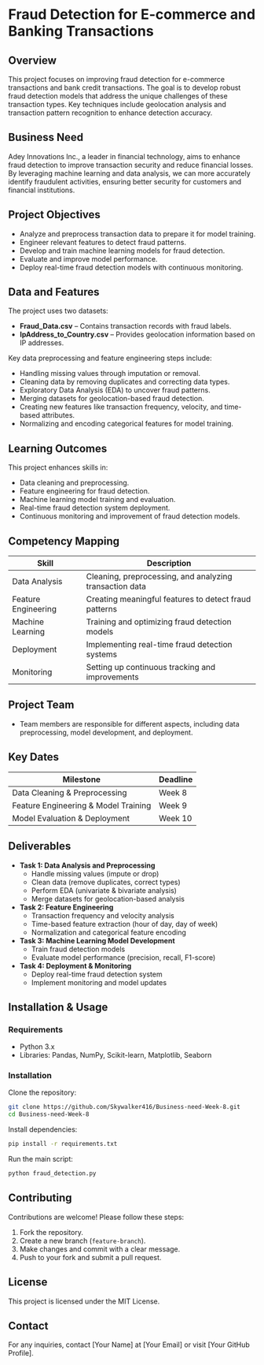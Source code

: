 # Fraud Detection for E-commerce and Banking Transactions

## Overview
This project focuses on improving fraud detection for e-commerce transactions and bank credit transactions. The goal is to develop robust fraud detection models that address the unique challenges of these transaction types. Key techniques include geolocation analysis and transaction pattern recognition to enhance detection accuracy.

## Business Need
Adey Innovations Inc., a leader in financial technology, aims to enhance fraud detection to improve transaction security and reduce financial losses. By leveraging machine learning and data analysis, we can more accurately identify fraudulent activities, ensuring better security for customers and financial institutions.

## Project Objectives
- Analyze and preprocess transaction data to prepare it for model training.
- Engineer relevant features to detect fraud patterns.
- Develop and train machine learning models for fraud detection.
- Evaluate and improve model performance.
- Deploy real-time fraud detection models with continuous monitoring.

## Data and Features
The project uses two datasets:
- **Fraud_Data.csv** – Contains transaction records with fraud labels.
- **IpAddress_to_Country.csv** – Provides geolocation information based on IP addresses.

Key data preprocessing and feature engineering steps include:
- Handling missing values through imputation or removal.
- Cleaning data by removing duplicates and correcting data types.
- Exploratory Data Analysis (EDA) to uncover fraud patterns.
- Merging datasets for geolocation-based fraud detection.
- Creating new features like transaction frequency, velocity, and time-based attributes.
- Normalizing and encoding categorical features for model training.

## Learning Outcomes
This project enhances skills in:
- Data cleaning and preprocessing.
- Feature engineering for fraud detection.
- Machine learning model training and evaluation.
- Real-time fraud detection system deployment.
- Continuous monitoring and improvement of fraud detection models.

## Competency Mapping
| Skill                | Description |
|----------------------|--------------------------------|
| Data Analysis       | Cleaning, preprocessing, and analyzing transaction data |
| Feature Engineering | Creating meaningful features to detect fraud patterns |
| Machine Learning   | Training and optimizing fraud detection models |
| Deployment         | Implementing real-time fraud detection systems |
| Monitoring         | Setting up continuous tracking and improvements |

## Project Team
- Team members are responsible for different aspects, including data preprocessing, model development, and deployment.

## Key Dates
| Milestone                          | Deadline |
|-------------------------------------|-----------|
| Data Cleaning & Preprocessing       | Week 8    |
| Feature Engineering & Model Training | Week 9    |
| Model Evaluation & Deployment       | Week 10   |

## Deliverables
- **Task 1: Data Analysis and Preprocessing**
  - Handle missing values (impute or drop)
  - Clean data (remove duplicates, correct types)
  - Perform EDA (univariate & bivariate analysis)
  - Merge datasets for geolocation-based analysis
- **Task 2: Feature Engineering**
  - Transaction frequency and velocity analysis
  - Time-based feature extraction (hour of day, day of week)
  - Normalization and categorical feature encoding
- **Task 3: Machine Learning Model Development**
  - Train fraud detection models
  - Evaluate model performance (precision, recall, F1-score)
- **Task 4: Deployment & Monitoring**
  - Deploy real-time fraud detection system
  - Implement monitoring and model updates

## Installation & Usage
### Requirements
- Python 3.x
- Libraries: Pandas, NumPy, Scikit-learn, Matplotlib, Seaborn

### Installation
Clone the repository:
```bash
git clone https://github.com/Skywalker416/Business-need-Week-8.git
cd Business-need-Week-8
```
Install dependencies:
```bash
pip install -r requirements.txt
```
Run the main script:
```bash
python fraud_detection.py
```

## Contributing
Contributions are welcome! Please follow these steps:
1. Fork the repository.
2. Create a new branch (`feature-branch`).
3. Make changes and commit with a clear message.
4. Push to your fork and submit a pull request.

## License
This project is licensed under the MIT License.

## Contact
For any inquiries, contact [Your Name] at [Your Email] or visit [Your GitHub Profile].
